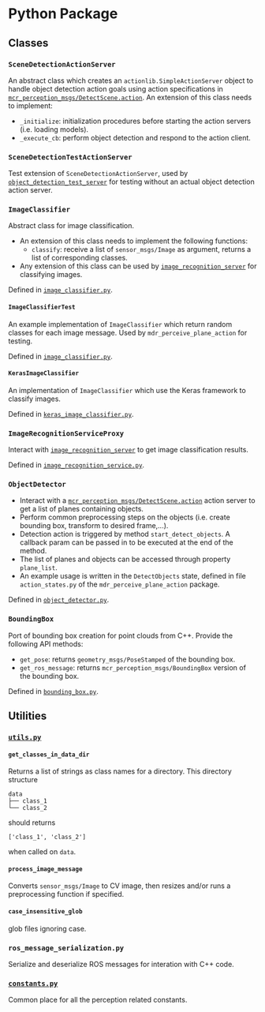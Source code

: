 # Python Package

## Classes

### `SceneDetectionActionServer`
An abstract class which creates an `actionlib.SimpleActionServer` object to handle object detection action goals using
action specifications in
[`mcr_perception_msgs/DetectScene.action`](../../mcr_perception_msgs/action/DetectScene.action). An extension of this
class needs to implement:
* `_initialize`: initialization procedures before starting the action servers (i.e. loading models).
* `_execute_cb`: perform object detection and respond to the action client.

### `SceneDetectionTestActionServer`
Test extension of `SceneDetectionActionServer`, used by
[`object_detection_test_server`](../ros/scripts/object_detection_test_server) for testing without an actual object
detection action server.

### `ImageClassifier`
Abstract class for image classification.
* An extension of this class needs to implement the following functions:
    - `classify`: receive a list of `sensor_msgs/Image` as argument, returns a list of corresponding classes.
* Any extension of this class can be used by
[`image_recognition_server`](../ros/scripts/image_recognition_server) for classifying images.

Defined in [`image_classifier.py`](../ros/src/mas_perception_libs/image_classifier.py).

#### `ImageClassifierTest`
An example implementation of `ImageClassifier` which return random classes for each image message.
Used by `mdr_perceive_plane_action` for testing.

Defined in [`image_classifier.py`](../ros/src/mas_perception_libs/image_classifier.py).

#### `KerasImageClassifier`
An implementation of  `ImageClassifier` which use the Keras framework to classify images.

Defined in [`keras_image_classifier.py`](../ros/src/mas_perception_libs/keras_image_classifier.py).

### `ImageRecognitionServiceProxy`
Interact with [`image_recognition_server`](../ros/scripts/image_recognition_server) to get image classification results.

Defined in [`image_recognition_service.py`](../ros/src/mas_perception_libs/image_recognition_service.py).

### `ObjectDetector`
* Interact with a [`mcr_perception_msgs/DetectScene.action`](../../mcr_perception_msgs/action/DetectScene.action)
  action server to get a list of planes containing objects.
* Perform common preprocessing steps on the objects (i.e. create bounding box, transform to desired frame,...).
* Detection action is triggered by method `start_detect_objects`. A callback param can be passed in to be executed at
  the end of the method.
* The list of planes and objects can be accessed through property `plane_list`.
* An example usage is written in the `DetectObjects` state, defined in file `action_states.py` of the
  `mdr_perceive_plane_action` package.

Defined in [`object_detector.py`](../ros/src/mas_perception_libs/object_detector.py).

### `BoundingBox`
Port of bounding box creation for point clouds from C++. Provide the following API methods:
* `get_pose`: returns `geometry_msgs/PoseStamped` of the bounding box.
* `get_ros_message`: returns `mcr_perception_msgs/BoundingBox` version of the bounding box.

Defined in [`bounding_box.py`](../ros/src/mas_perception_libs/bounding_box.py).

## Utilities
### [`utils.py`](../ros/src/mas_perception_libs/utils.py)
#### `get_classes_in_data_dir`
Returns a list of strings as class names for a directory. This directory structure
```
data
├── class_1
└── class_2
```
should returns
```
['class_1', 'class_2']
```
when called on `data`.

#### `process_image_message`
Converts `sensor_msgs/Image` to CV image, then resizes and/or runs a preprocessing function if specified.

#### `case_insensitive_glob`
glob files ignoring case.

### `ros_message_serialization.py`
Serialize and deserialize ROS messages for interation with C++ code.

### [`constants.py`](../ros/src/mas_perception_libs/constants.py)
Common place for all the perception related constants.
